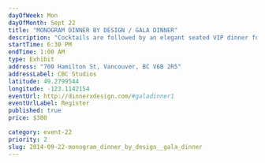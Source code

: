```yaml
---
dayOfWeek: Mon
dayOfMonth: Sept 22
title: "MONOGRAM DINNER BY DESIGN / GALA DINNER"
description: "Cocktails are followed by an elegant seated VIP dinner for 150 guests with all drinks included. Each courses is perfectly paired by a wine and fine musical accompaniment."
startTime: 6:30 PM
endTime: 1:00 AM
type: Exhibit
address: "700 Hamilton St, Vancouver, BC V6B 2R5"
addressLabel: CBC Studios
latitude: 49.2799544
longitude: -123.1142154
eventUrl: http://dinnerxdesign.com/#galadinner1
eventUrlLabel: Register
published: true
price: $300

category: event-22
priority: 2
slug: 2014-09-22-monogram_dinner_by_design__gala_dinner
---
```

